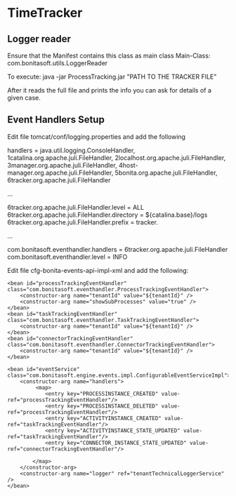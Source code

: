 # TimeTracker
## Logger reader
Ensure that the Manifest contains this class as main class
Main-Class: com.bonitasoft.utils.LoggerReader

To execute:
java -jar ProcessTracking.jar "PATH TO THE TRACKER FILE"

After it reads the full file and prints the info you can ask for details of a given case.

## Event Handlers Setup
Edit file tomcat/conf/logging.properties and add the following

handlers = java.util.logging.ConsoleHandler, 1catalina.org.apache.juli.FileHandler, 2localhost.org.apache.juli.FileHandler, 3manager.org.apache.juli.FileHandler, 4host-manager.org.apache.juli.FileHandler, 5bonita.org.apache.juli.FileHandler, 6tracker.org.apache.juli.FileHandler

...

6tracker.org.apache.juli.FileHandler.level = ALL
6tracker.org.apache.juli.FileHandler.directory = ${catalina.base}/logs
6tracker.org.apache.juli.FileHandler.prefix = tracker.

...

com.bonitasoft.eventhandler.handlers = 6tracker.org.apache.juli.FileHandler
com.bonitasoft.eventhandler.level = INFO

Edit file cfg-bonita-events-api-impl-xml and add the following:

<beans xmlns="http://www.springframework.org/schema/beans" xmlns:xsi="http://www.w3.org/2001/XMLSchema-instance" xmlns:p="http://www.springframework.org/schema/p"
	xsi:schemaLocation="http://www.springframework.org/schema/beans http://www.springframework.org/schema/beans/spring-beans-3.0.xsd">

	<bean id="processTrackingEventHandler" class="com.bonitasoft.eventhandler.ProcessTrackingEventHandler">        
        <constructor-arg name="tenantId" value="${tenantId}" />
		<constructor-arg name="showSubProcesses" value="true" />
    </bean>
	<bean id="taskTrackingEventHandler" class="com.bonitasoft.eventhandler.TaskTrackingEventHandler">        
        <constructor-arg name="tenantId" value="${tenantId}" />		
    </bean>
	<bean id="connectorTrackingEventHandler" class="com.bonitasoft.eventhandler.ConnectorTrackingEventHandler">        
        <constructor-arg name="tenantId" value="${tenantId}" />		
    </bean>
	
	<bean id="eventService" class="com.bonitasoft.engine.events.impl.ConfigurableEventServiceImpl">
		<constructor-arg name="handlers">
			 <map>
                <entry key="PROCESSINSTANCE_CREATED" value-ref="processTrackingEventHandler"/>				
				<entry key="PROCESSINSTANCE_DELETED" value-ref="processTrackingEventHandler"/>
				<entry key="ACTIVITYINSTANCE_CREATED" value-ref="taskTrackingEventHandler"/>				
				<entry key="ACTIVITYINSTANCE_STATE_UPDATED" value-ref="taskTrackingEventHandler"/>
				<entry key="CONNECTOR_INSTANCE_STATE_UPDATED" value-ref="connectorTrackingEventHandler"/>

            </map>
		</constructor-arg>
		<constructor-arg name="logger" ref="tenantTechnicalLoggerService" />
	</bean>

</beans>
